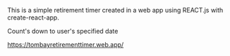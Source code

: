 This is a simple retirement timer created in a web app using REACT.js with create-react-app.

Count's down to user's specified date

https://tombayretirementtimer.web.app/
